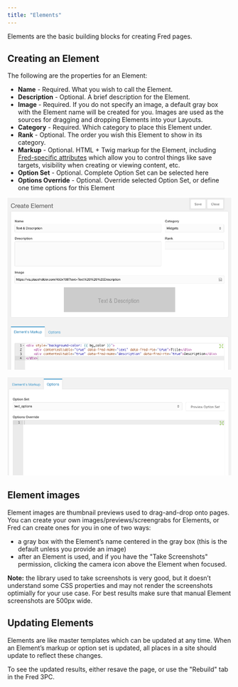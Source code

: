 ```yaml
---
title: "Elements"
---
```


Elements are the basic building blocks for creating Fred pages.

## Creating an Element

The following are the properties for an Element:

-   **Name** - Required. What you wish to call the Element.
-   **Description** - Optional. A brief description for the Element.
-   **Image** - Required. If you do not specify an image, a default gray box with the Element name will be created for you. Images are used as the sources for dragging and dropping Elements into your Layouts.
-   **Category** - Required. Which category to place this Element under.
-   **Rank** - Optional. The order you wish this Element to show in its category.
-   **Markup** - Optional. HTML + Twig markup for the Element, including [Fred-specific attributes](extras/fred/themer/elements/attributes) which allow you to control things like save targets, visibility when creating or viewing content, etc.
-   **Option Set** - Optional. Complete Option Set can be selected here
-   **Options Override** - Optional. Override selected Option Set, or define one time options for this Element

![Element Panel](img/element_panel.png)

![Element Panel Options](img/element_panel_options.png)

## Element images

Element images are thumbnail previews used to drag-and-drop onto pages. You can create your own images/previews/screengrabs for Elements, or Fred can create ones for you in one of two ways:

-   a gray box with the Element’s name centered in the gray box (this is the default unless you provide an image)
-   after an Element is used, and if you have the "Take Screenshots" permission, clicking the camera icon above the Element when focused.

**Note:** the library used to take screenshots is very good, but it doesn’t understand some CSS properties and may not render the screenshots optimially for your use case. For best results make sure that manual Element screenshots are 500px wide.

## Updating Elements

Elements are like master templates which can be updated at any time. When an Element’s markup or option set is updated, all places in a site should update to reflect these changes.

To see the updated results, either resave the page, or use the "Rebuild" tab in the Fred 3PC.

